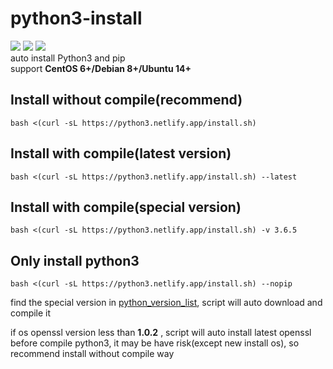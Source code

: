 # python3-install
![](https://img.shields.io/github/stars/Jrohy/python3-install.svg)   ![](https://img.shields.io/github/forks/Jrohy/python3-install.svg) ![](https://img.shields.io/github/license/Jrohy/python3-install.svg)  
auto install Python3 and pip  
support **CentOS 6+/Debian 8+/Ubuntu 14+**

## Install without compile(recommend)
```
bash <(curl -sL https://python3.netlify.app/install.sh)
```

## Install with compile(latest version)
```
bash <(curl -sL https://python3.netlify.app/install.sh) --latest
```

## Install with compile(special version)
```
bash <(curl -sL https://python3.netlify.app/install.sh) -v 3.6.5
```

## Only install python3
```
bash <(curl -sL https://python3.netlify.app/install.sh) --nopip
```

find the special version in [python_version_list](https://www.python.org/ftp/python/), script will auto download and compile it   

if os openssl version less than **1.0.2** , script will auto install latest openssl before compile python3, it may be have risk(except new install os), so recommend install without compile way